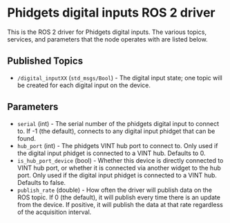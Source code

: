 Phidgets digital inputs ROS 2 driver
====================================

This is the ROS 2 driver for Phidgets digital inputs.  The various topics, services, and parameters that the node operates with are listed below.

Published Topics
----------------
* `/digital_inputXX` (`std_msgs/Bool`) - The digital input state; one topic will be created for each digital input on the device.

Parameters
----------
* `serial` (int) - The serial number of the phidgets digital input to connect to.  If -1 (the default), connects to any digital input phidget that can be found.
* `hub_port` (int) - The phidgets VINT hub port to connect to.  Only used if the digital input phidget is connected to a VINT hub.  Defaults to 0.
* `is_hub_port_device` (bool) - Whether this device is directly connected to VINT hub port, or whether it is connected via another widget to the hub port.  Only used if the digital input phidget is connected to a VINT hub.  Defaults to false.
* `publish_rate` (double) - How often the driver will publish data on the ROS topic.  If 0 (the default), it will publish every time there is an update from the device.  If positive, it will publish the data at that rate regardless of the acquisition interval.
